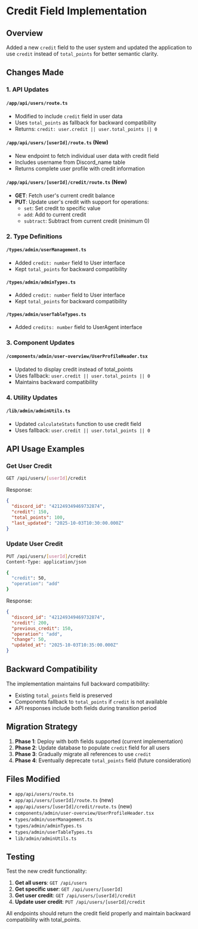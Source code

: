 # Credit Field Implementation

## Overview
Added a new `credit` field to the user system and updated the application to use `credit` instead of `total_points` for better semantic clarity.

## Changes Made

### 1. API Updates

#### `/app/api/users/route.ts`
- Modified to include `credit` field in user data
- Uses `total_points` as fallback for backward compatibility
- Returns: `credit: user.credit || user.total_points || 0`

#### `/app/api/users/[userId]/route.ts` (New)
- New endpoint to fetch individual user data with credit field
- Includes username from Discord_name table
- Returns complete user profile with credit information

#### `/app/api/users/[userId]/credit/route.ts` (New)
- **GET**: Fetch user's current credit balance
- **PUT**: Update user's credit with support for operations:
  - `set`: Set credit to specific value
  - `add`: Add to current credit
  - `subtract`: Subtract from current credit (minimum 0)

### 2. Type Definitions

#### `/types/admin/userManagement.ts`
- Added `credit: number` field to User interface
- Kept `total_points` for backward compatibility

#### `/types/admin/adminTypes.ts`
- Added `credit: number` field to User interface
- Kept `total_points` for backward compatibility

#### `/types/admin/userTableTypes.ts`
- Added `credits: number` field to UserAgent interface

### 3. Component Updates

#### `/components/admin/user-overview/UserProfileHeader.tsx`
- Updated to display credit instead of total_points
- Uses fallback: `user.credit || user.total_points || 0`
- Maintains backward compatibility

### 4. Utility Updates

#### `/lib/admin/adminUtils.ts`
- Updated `calculateStats` function to use credit field
- Uses fallback: `user.credit || user.total_points || 0`

## API Usage Examples

### Get User Credit
```bash
GET /api/users/[userId]/credit
```

Response:
```json
{
  "discord_id": "421249349469732874",
  "credit": 150,
  "total_points": 100,
  "last_updated": "2025-10-03T10:30:00.000Z"
}
```

### Update User Credit
```bash
PUT /api/users/[userId]/credit
Content-Type: application/json

{
  "credit": 50,
  "operation": "add"
}
```

Response:
```json
{
  "discord_id": "421249349469732874",
  "credit": 200,
  "previous_credit": 150,
  "operation": "add",
  "change": 50,
  "updated_at": "2025-10-03T10:35:00.000Z"
}
```

## Backward Compatibility

The implementation maintains full backward compatibility:
- Existing `total_points` field is preserved
- Components fallback to `total_points` if `credit` is not available
- API responses include both fields during transition period

## Migration Strategy

1. **Phase 1**: Deploy with both fields supported (current implementation)
2. **Phase 2**: Update database to populate `credit` field for all users
3. **Phase 3**: Gradually migrate all references to use `credit`
4. **Phase 4**: Eventually deprecate `total_points` field (future consideration)

## Files Modified

- `app/api/users/route.ts`
- `app/api/users/[userId]/route.ts` (new)
- `app/api/users/[userId]/credit/route.ts` (new)
- `components/admin/user-overview/UserProfileHeader.tsx`
- `types/admin/userManagement.ts`
- `types/admin/adminTypes.ts`
- `types/admin/userTableTypes.ts`
- `lib/admin/adminUtils.ts`

## Testing

Test the new credit functionality:

1. **Get all users**: `GET /api/users`
2. **Get specific user**: `GET /api/users/[userId]`
3. **Get user credit**: `GET /api/users/[userId]/credit`
4. **Update user credit**: `PUT /api/users/[userId]/credit`

All endpoints should return the credit field properly and maintain backward compatibility with total_points.

